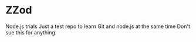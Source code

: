 # ZZod
Node.js trials
Just a test repo to learn Git and node.js at the same time
Don't sue this for anything

